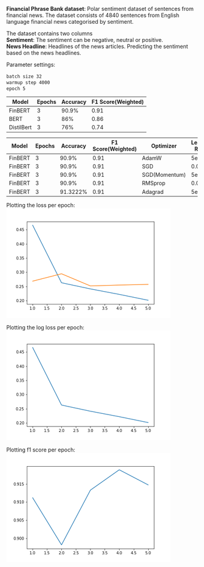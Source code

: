 **Financial Phrase Bank dataset**:
Polar sentiment dataset of sentences from financial news. The dataset consists of 4840 sentences from English language financial news categorised by sentiment. 

The dataset contains two columns <br>
**Sentiment**: The sentiment can be negative, neutral or positive.
<br>
**News Headline**: Headlines of the news articles.
Predicting the sentiment based on the news headlines.

Parameter settings:

    batch size 32
    warmup step 4000
    epoch 5

| Model | Epochs | Accuracy | F1 Score(Weighted) |
| --- | --- | --- | --- |
| FinBERT| 3 | 90.9% | 0.91|
| BERT | 3 | 86% |0.86|
| DistilBert | 3 | 76% |0.74|



| Model | Epochs | Accuracy | F1 Score(Weighted) | Optimizer | Learning Rate $\gamma$| Momentum $\eta$ | Alpha $\alpha$ |
| --- | --- | --- | --- | --- | --- | --- | --- |
| FinBERT| 3 | 90.9% | 0.91 | AdamW | 5e-5 |
| FinBERT| 3 | 90.9% | 0.91 | SGD   | 0.01 | 
| FinBERT| 3 | 90.9% | 0.91 | SGD(Momentum)| 5e-5 | 0.001|
| FinBERT| 3 | 90.9% | 0.91 | RMSprop | 0.01 | 0.01 | 0.99
| FinBERT| 3 | 91.3222% | 0.91 | Adagrad | 5e-5 |

Plotting the loss per epoch:
<img src = "loss_epoch.png">

Plotting the log loss per epoch:
<img src = "loss_log_loss.png">

Plotting f1 score per epoch:
<img src = "loss_f1.png">



















